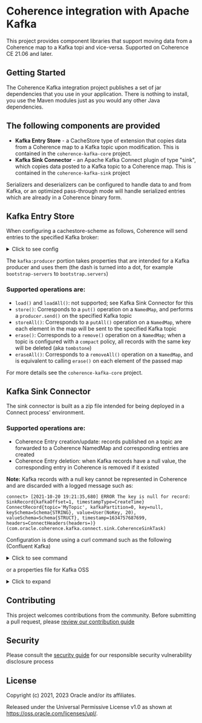 # Coherence integration with Apache Kafka

This project provides component libraries that support moving data from a Coherence map to a Kafka topi and vice-versa.
Supported on Coherence CE 21.06 and later.

## Getting Started

The Coherence Kafka integration project publishes a set of jar dependencies that you use in your application.
There is nothing to install, you use the Maven modules just as you would any other Java dependencies.

## The following components are provided

- **Kafka Entry Store** - a CacheStore type of extension that copies data from a Coherence map to a Kafka topic upon modification. This is contained in the `coherence-kafka-core` project.
- **Kafka Sink Connector** - an Apache Kafka Connect plugin of type "sink", which copies data posted to a Kafka topic to a Coherence map. This is contained in the `coherence-kafka-sink` project

Serializers and deserializers can be configured to handle data to and from Kafka, or an optimized pass-through mode will handle serialized entries which are already in a Coherence binary form.

## Kafka Entry Store

When configuring a cachestore-scheme as follows, Coherence will send entries to the specified Kafka broker:

<details>
<summary>Click to see config</summary>
<p>

```xml
<?xml version="1.0"?>

<cache-config xmlns:xsi="http://www.w3.org/2001/XMLSchema-instance"
              xmlns="http://xmlns.oracle.com/coherence/coherence-cache-config"
              xmlns:kafka="class://com.oracle.coherence.kafka.KafkaNamespaceHandler"
              xsi:schemaLocation="http://xmlns.oracle.com/coherence/coherence-cache-config coherence-cache-config.xsd">
  <caching-scheme-mapping>
    <cache-mapping>
      <cache-name>foo</cache-name>
      <scheme-name>partitioned-rwbm-kafka</scheme-name>
    </cache-mapping>
  </caching-scheme-mapping>

  <caching-schemes>
    <distributed-scheme>
      <scheme-name>partitioned-rwbm-kafka</scheme-name>

      <backing-map-scheme>
        <partitioned>true</partitioned>
        <read-write-backing-map-scheme>
          <internal-cache-scheme>
            <local-scheme>
            </local-scheme>
          </internal-cache-scheme>
          <cachestore-scheme>
            <class-scheme>
              <kafka:producer>
                <!-- use default class -->
                <kafka:topic-name>{cache-name}</kafka:topic-name>
                <!-- default for passthrough is false -->
                <kafka:bootstrap-servers>localhost:9092</kafka:bootstrap-servers>
                <kafka:key-serializer>org.apache.kafka.common.serialization.StringSerializer</kafka:key-serializer>
                <kafka:value-serializer>org.apache.kafka.common.serialization.StringSerializer</kafka:value-serializer>
                <kafka:max-block-ms>5000</kafka:max-block-ms>
              </kafka:producer>
            </class-scheme>
          </cachestore-scheme>
        </read-write-backing-map-scheme>
      </backing-map-scheme>

      <autostart>true</autostart>
    </distributed-scheme>

  </caching-schemes>
</cache-config>
```

</p>
</details>

The `kafka:producer` portion takes properties that are intended for a Kafka producer and uses them (the dash is turned into a dot, for example `bootstrap-servers` to `bootstrap.servers`)

### Supported operations are:
- `load()` and `loadAll()`: not supported; see Kafka Sink Connector for this
- `store()`: Corresponds to a `put()` operation on a `NamedMap`, and performs a `producer.send()` on the specified Kafka topic
- `storeAll()`: Corresponds to a `putAll()` operation on a `NamedMap`, where each element in the map will be sent to the specified Kafka topic
- `erase()`: Corresponds to a `remove()` operation on a `NamedMap`; when a topic is configured with a `compact` policy, all records with the same key will be deleted (aka `tombstone`)
- `eraseAll()`: Corresponds to a `removeAll()` operation on a `NamedMap`, and is equivalent to calling `erase()` on each element of the passed map

For more details see the `coherence-kafka-core` project.

## Kafka Sink Connector

The sink connector is built as a zip file intended for being deployed in a Connect process' environment.

### Supported operations are:
- Coherence Entry creation/update: records published on a topic are forwarded to a Coherence NamedMap and corresponding entries are created
- Coherence Entry deletion: when Kafka records have a null value, the corresponding entry in Coherence is removed if it existed

**Note:** Kafka records with a null key cannot be represented in Coherence and are discarded with a logged message such as:

```text
connect> [2021-10-20 19:21:35,680] ERROR The key is null for record: SinkRecord{kafkaOffset=1, timestampType=CreateTime} ConnectRecord{topic='MyTopic', kafkaPartition=0, key=null, keySchema=Schema{STRING}, value=User(NoKey, 20), valueSchema=Schema{STRUCT}, timestamp=1634757687699, headers=ConnectHeaders(headers=)} (com.oracle.coherence.kafka.connect.sink.CoherenceSinkTask)
```

Configuration is done using a curl command such as the following (Confluent Kafka)

<details><summary>Click to see command</summary>
<p>

```
curl -X POST -H "Content-Type: application/json" \
    http://localhost:8083/connectors \
    -d '{"name":"coh-sink",
             "config":
                 {
                     "connector.class":"com.oracle.coherence.kafka.connect.CoherenceSinkConnector",
                     "topics":"MyTopic",
                     "coherence.cache.mappings":"MyTopic->MyCache"
                 }
         }'
```

</p>
</details>

or a properties file for Kafka OSS

<details><summary>Click to expand</summary>
<p>

```properties
name=coh-sink
topics=MyTopic
tasks.max=1
connector.class=com.oracle.coherence.kafka.connect.CoherenceSinkConnector
coherence.cache.mappings=MyTopic->MyCache
key.converter=com.oracle.coherence.kafka.connect.util.CustomConverter
value.converter=com.oracle.coherence.kafka.connect.util.CustomConverter
value.converter.serializer=org.apache.kafka.common.serialization.StringSerializer
value.converter.deserializer=org.apache.kafka.common.serialization.StringDeserializer
key.converter.serializer=org.apache.kafka.common.serialization.StringSerializer
key.converter.deserializer=org.apache.kafka.common.serialization.StringDeserializer
```

</p>
</details>

## Contributing

This project welcomes contributions from the community. Before submitting a pull request, please [review our contribution guide](./CONTRIBUTING.md)

## Security

Please consult the [security guide](./SECURITY.md) for our responsible security vulnerability disclosure process

## License

Copyright (c) 2021, 2023 Oracle and/or its affiliates.

Released under the Universal Permissive License v1.0 as shown at
<https://oss.oracle.com/licenses/upl/>.
